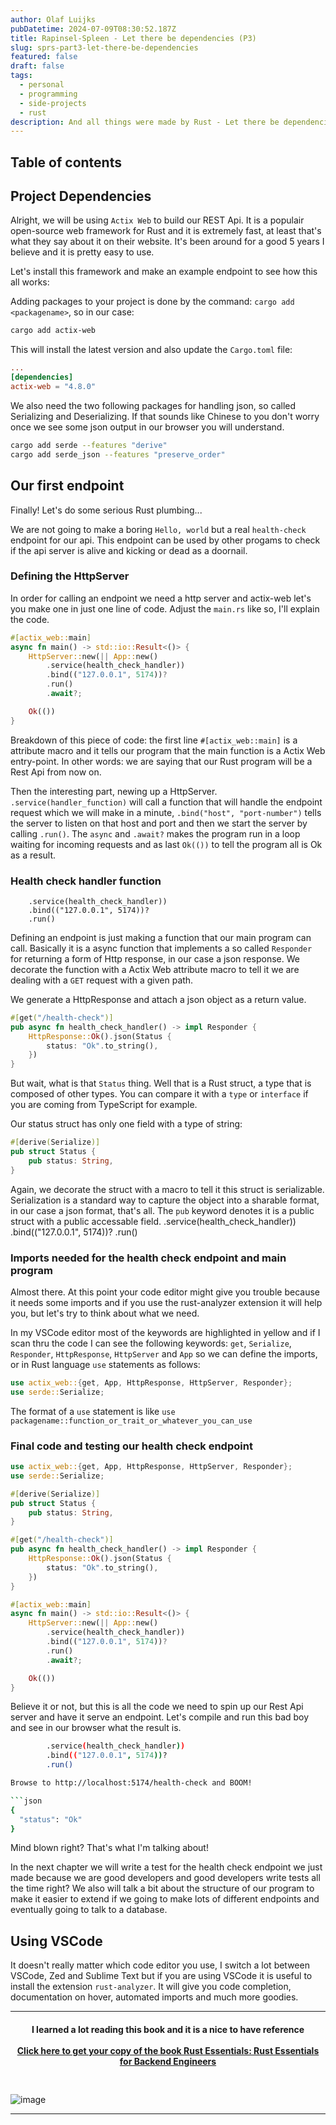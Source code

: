 ```yaml
---
author: Olaf Luijks
pubDatetime: 2024-07-09T08:30:52.187Z
title: Rapinsel-Spleen - Let there be dependencies (P3)
slug: sprs-part3-let-there-be-dependencies
featured: false
draft: false
tags:
  - personal
  - programming
  - side-projects
  - rust
description: And all things were made by Rust - Let there be dependencies
---
```


## Table of contents

## Project Dependencies

Alright, we will be using `Actix Web` to build our REST Api. It is a populair open-source web framework for Rust and it is extremely fast, at least that's what they say about it on their website. It's been around for a good 5 years I believe and it is pretty easy to use.

Let's install this framework and make an example endpoint to see how this all works:

Adding packages to your project is done by the command: `cargo add <packagename>`, so in our case:

```zsh
cargo add actix-web
```

This will install the latest version and also update the `Cargo.toml` file:

```toml
...
[dependencies]
actix-web = "4.8.0"
```

We also need the two following packages for handling json, so called Serializing and Deserializing. If that sounds like Chinese to you don't worry once we see some json output in our browser you will understand.

```zsh
cargo add serde --features "derive"
cargo add serde_json --features "preserve_order"
```

## Our first endpoint

Finally! Let's do some serious Rust plumbing...

We are not going to make a boring `Hello, world` but a real `health-check` endpoint for our api. This endpoint can be used by other progams to check if the api server is alive and kicking or dead as a doornail.

### Defining the HttpServer

In order for calling an endpoint we need a http server and actix-web let's you make one in just one line of code. Adjust the `main.rs` like so, I'll explain the code.

```rust
#[actix_web::main]
async fn main() -> std::io::Result<()> {
    HttpServer::new(|| App::new()
        .service(health_check_handler))
        .bind(("127.0.0.1", 5174))?
        .run()
        .await?;

    Ok(())
}
```

Breakdown of this piece of code: the first line `#[actix_web::main]` is a attribute macro and it tells our program that the main function is a Actix Web entry-point. In other words: we are saying that our Rust program will be a Rest Api from now on.

Then the interesting part, newing up a HttpServer. `.service(handler_function)` will call a function that will handle the endpoint request which we will make in a minute, `.bind("host", "port-number")` tells the server to listen on that host and port and then we start the server by calling `.run()`. The `async` and `.await?` makes the program run in a loop waiting for incoming requests and as last `Ok(())` to tell the program all is Ok as a result.

### Health check handler function

        .service(health_check_handler))
        .bind(("127.0.0.1", 5174))?
        .run()

Defining an endpoint is just making a function that our main program can call. Basically it is a async function that implements a so called `Responder` for returning a form of Http response, in our case a json response. We decorate the function with a Actix Web attribute macro to tell it we are dealing with a `GET` request with a given path.

We generate a HttpResponse and attach a json object as a return value.

```rust
#[get("/health-check")]
pub async fn health_check_handler() -> impl Responder {
    HttpResponse::Ok().json(Status {
        status: "Ok".to_string(),
    })
}
```

But wait, what is that `Status` thing. Well that is a Rust struct, a type that is composed of other types. You can compare it with a `type` or `interface` if you are coming from TypeScript for example.

Our status struct has only one field with a type of string:

```rust
#[derive(Serialize)]
pub struct Status {
    pub status: String,
}
```

Again, we decorate the struct with a macro to tell it this struct is serializable. Serialization is a standard way to capture the object into a sharable format, in our case a json format, that's all. The `pub` keyword denotes it is a public struct with a public accessable field.
.service(health_check_handler))
.bind(("127.0.0.1", 5174))?
.run()

### Imports needed for the health check endpoint and main program

Almost there. At this point your code editor might give you trouble because it needs some imports and if you use the rust-analyzer extension it will help you, but let's try to think about what we need.

In my VSCode editor most of the keywords are highlighted in yellow and if I scan thru the code I can see the following keywords: `get`, `Serialize`, `Responder`, `HttpResponse`, `HttpServer` and `App` so we can define the imports, or in Rust language `use` statements as follows:

```rust
use actix_web::{get, App, HttpResponse, HttpServer, Responder};
use serde::Serialize;
```

The format of a `use` statement is like `use packagename::function_or_trait_or_whatever_you_can_use`

### Final code and testing our health check endpoint

```rust
use actix_web::{get, App, HttpResponse, HttpServer, Responder};
use serde::Serialize;

#[derive(Serialize)]
pub struct Status {
    pub status: String,
}

#[get("/health-check")]
pub async fn health_check_handler() -> impl Responder {
    HttpResponse::Ok().json(Status {
        status: "Ok".to_string(),
    })
}

#[actix_web::main]
async fn main() -> std::io::Result<()> {
    HttpServer::new(|| App::new()
        .service(health_check_handler))
        .bind(("127.0.0.1", 5174))?
        .run()
        .await?;

    Ok(())
}
```

Believe it or not, but this is all the code we need to spin up our Rest Api server and have it serve an endpoint. Let's compile and run this bad boy and see in our browser what the result is.

````zsh
        .service(health_check_handler))
        .bind(("127.0.0.1", 5174))?
        .run()

Browse to http://localhost:5174/health-check and BOOM!

```json
{
  "status": "Ok"
}
````

Mind blown right? That's what I'm talking about!

In the next chapter we will write a test for the health check endpoint we just made because we are good developers and good developers write tests all the time right? We also will talk a bit about the structure of our program to make it easier to extend if we going to make lots of different endpoints and eventually going to talk to a database.

## Using VSCode

It doesn't really matter which code editor you use, I switch a lot between VSCode, Zed and Sublime Text but if you are using VSCode it is useful to install the extension `rust-analyzer`. It will give you code completion, documentation on hover, automated imports and much more goodies.

---

<h4 style="text-align: center; padding-bottom: 26px;">
I learned a lot reading this book and it is a nice to have reference<br /><br />
  <a 
    href="https://amzn.to/4kiPb97" target="_blank">Click here to get your copy of the book Rust Essentials: Rust Essentials for Backend Engineers
  </a>
</h4>

![image](@/assets/images/rust-book.jpg)

---
